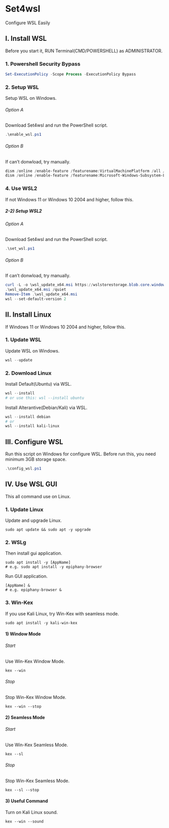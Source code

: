 # Set4wsl
Configure WSL Easily

## I. Install WSL
Before you start it, RUN  Terminal(CMD/POWERSHELL) as ADMINISTRATOR.
### 1. Powershell Security Bypass
```powershell
Set-ExecutionPolicy -Scope Process -ExecutionPolicy Bypass
```
### 2. Setup WSL
Setup WSL on Windows.
###### Option A
Download Set4wsl and run the PowerShell script.
```powershell
.\enable_wsl.ps1
```
###### Option B
If can’t donwload, try manually.
```powershell
dism /online /enable-feature /featurename:VirtualMachinePlatform /all /norestar
dism /online /enable-feature /featurename:Microsoft-Windows-Subsystem-Linux /all /norestar
```
### 4. Use WSL2
If not Windows 11 or Windows 10 2004 and higher, follow this.
##### 2-2) Setup WSL2
###### Option A
Download Set4wsl and run the PowerShell script.
```powershell
.\set_wsl.ps1
```
###### Option B
If can’t donwload, try manually.
```powershell
curl -L -o \wsl_update_x64.msi https://wslstorestorage.blob.core.windows.net/wslblob/wsl_update_x64.msi
.\wsl_update_x64.msi /quiet
Remove-Item .\wsl_update_x64.msi
wsl --set-default-version 2
```

## II. Install Linux
If Windows 11 or Windows 10 2004 and higher, follow this.
### 1. Update WSL
Update WSL on Windows.
```powershell
wsl --update
```
### 2. Download Linux
Install Default(Ubuntu) via WSL.
```powershell
wsl --install
# or use this: wsl --install ubuntu 
```
Install Alterantive(Debian/Kali) via WSL.
```powershell
wsl --install debian
# or
wsl --install kali-linux
```

## III. Configure WSL
Run this script on Windows for configure WSL. Before run this, you need minimum 3GB storage space.
```powershell
.\config_wsl.ps1
```

## IV. Use WSL GUI
This all command use on Linux.
### 1. Update Linux
Update and upgrade Linux.
```shell
sudo apt update && sudo apt -y upgrade
```
### 2. WSLg
Then install gui application.
```shell
sudo apt install -y [AppName]
# e.g. sudo apt install -y epiphany-browser
```
Run GUI application.
```shell
[AppName] &
# e.g. epiphany-browser &
```
### 3. Win-Kex
If you use Kali Linux, try Win-Kex with seamless mode.
```shell
sudo apt install -y kali-win-kex
```
#### 1) Window Mode
###### Start
Use Win-Kex Window Mode.
```shell
kex --win
```
###### Stop
Stop Win-Kex Window Mode.
```shell
kex --win --stop
```
#### 2) Seamless Mode
###### Start
Use Win-Kex Seamless Mode.
```shell
kex --sl
```
###### Stop
Stop Win-Kex Seamless Mode.
```shell
kex --sl --stop
```
#### 3) Useful Command
Turn on Kali Linux sound.
```shel
kex --win --sound
```
